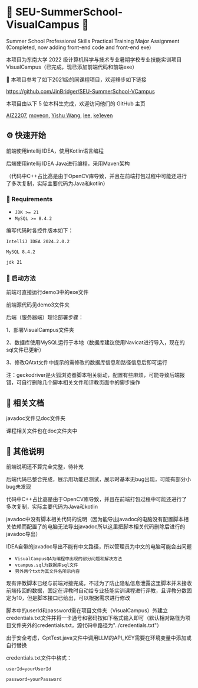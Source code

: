 # 🏫 SEU-SummerSchool-VisualCampus 🏫
Summer School Professional Skills Practical Training Major Assignment (Completed, now adding front-end code and front-end exe)

本项目为东南大学 2022 级计算机科学与技术专业暑期学校专业技能实训项目VisualCampus（已完成，现已添加前端代码和前端exe）

🔮 本项目参考了如下2021级的同课程项目，欢迎移步如下链接

https://github.com/JinBridger/SEU-SummerSchool-VCampus

本项目由以下 5 位本科生完成，欢迎访问他们的 GitHub 主页

[AIZ2207](https://github.com/AIZ2201),
[moveon](https://github.com/hxk77882),
[Yishu Wang](https://github.com/seuwestbrrook),
[lee](https://github.com/leee040606),
[ke1even](https://github.com/ke1even)

## ⚙️ 快速开始

前端使用intellij IDEA，使用Kotlin语言编程

后端使用intellij IDEA Java进行编程，采用Maven架构

（代码中C++占比高是由于OpenCV库导致，并且在前端打包过程中可能还进行了多次复制，实际主要代码为Java和kotlin）

### 🔑 Requirements

- `JDK >= 21`
- `MySQL >= 8.4.2`

编写代码时各控件版本如下：

	IntelliJ IDEA 2024.2.0.2
 
	MySQL 8.4.2
 
	jdk 21

### 🔌 启动方法

前端可直接运行demo3中的exe文件

前端源代码见demo3文件夹

后端（服务器端）理论部署步骤：

1、部署VisualCampus文件夹

2、数据库使用MySQL运行于本地（数据库建议使用Navicat进行导入，现在的sql文件已更新）

3、修改QAtxt文件中提示的需修改的数据库信息和路径信息后即可运行

注：geckodriver是火狐浏览器脚本相关驱动，配置有些麻烦，可能导致后端报错，可自行删除几个脚本相关文件和评教页面中的脚步操作

## 📑 相关文档

javadoc文件见doc文件夹

课程相关文件也在doc文件夹中

## 📌 其他说明

前端说明还不算完全完整，待补充

后端代码已整合完成，展示用功能已测试，展示时基本无bug出现，可能有部分小bug未发现

代码中C++占比高是由于OpenCV库导致，并且在前端打包过程中可能还进行了多次复制，实际主要代码为Java和kotlin

javadoc中没有脚本相关代码的说明（因为能导出javadoc的电脑没有配置脚本相关依赖而配置了的电脑无法导出javadoc所以这里把脚本相关代码删除后进行的javadoc导出）

IDEA自带的javadoc导出不能有中文路径，所以管理员为中文的电脑可能会出问题

- `VisualCampusQA为编程中出现的部分问题和解决方法`
- `vcampus.sql为数据库sql文件`
- `另外两个txt为其文件名所示内容`

现有评教脚本已经与前端对接完成，不过为了防止隐私信息泄露这里脚本并未接收前端传回的数据，固定在评教时自动给专业技能实训课程进行评教，且评教分数固定为10，但是脚本接口已给出，可以根据需求进行修改

脚本中的userId和password需在项目文件夹（VisualCampus）外建立credentials.txt文件并将一卡通号和密码按如下格式输入即可（默认相对路径为项目文件夹外的credentials.txt，源代码中路径为"../credentials.txt"）

出于安全考虑，GptTest.java文件中调用LLM的API_KEY需要在环境变量中添加或自行替换

credentials.txt文件中格式：

	userId=yourUserId

	password=yourPassword

